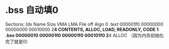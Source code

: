# .bss 自动填0
Sections:
Idx Name          Size      VMA       LMA       File off  Algn
  0 .text         000001f0  00000000  00000000  00010000  2**4
                  CONTENTS, ALLOC, LOAD, READONLY, CODE
  1 .bss          00000010  000001f0  000001f0  000101f0  2**4
                  ALLOC
（因为内存初始化完了就是0）